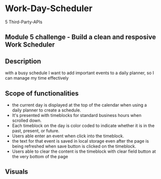 # Work-Day-Scheduler
5 Third-Party-APIs

## Module 5 challenge - Build a clean and resposive Work Scheduler



## Description

with a busy schedule I want to add important events to a daily planner, so I can manage my time effectively


## Scope of functionalities 


- the current day is displayed at the top of the calendar when using a daily planner to create a schedule.
- It's presented with timeblocks for standard business hours when scrolled down.
- Each timeblock on the day is color coded to indicate whether it is in the past, present, or future.
- Users able enter an event when click into the timeblock.
- the text for that event is saved in local storage even after the page is being refreshed when save button is clicked on the timeblock.
- Users able to clear the content is the timeblock with clear field button at the very bottom of the page


## Visuals

